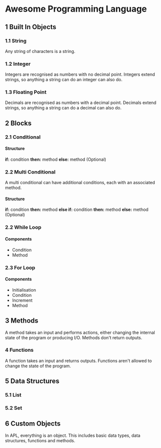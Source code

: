 # Awesome Programming Language

## 1 Built In Objects

### 1.1 String

Any string of characters is a string.

### 1.2 Integer

Integers are recognised as numbers with no decimal point. Integers extend strings, so anything a string can do an integer can also do.

### 1.3 Floating Point

Decimals are recognised as numbers with a decimal point. Decimals extend strings, so anything a string can do a decimal can also do.

## 2 Blocks

### 2.1 Conditional

#### Structure

**if:** condition
**then:** method
**else:** method (Optional)

### 2.2 Multi Conditional

A multi conditional can have additional conditions, each with an associated method.

#### Structure

**if:** condition
**then:** method
**else if:** condition
**then:** method
**else:** method (Optional)

### 2.2 While Loop

#### Components

* Condition
* Method

### 2.3 For Loop

#### Components

* Initialisation
* Condition
* Increment
* Method

## 3 Methods

A method takes an input and performs actions, either changing the internal state of the program or producing I/O. Methods don't return outputs.

### 4 Functions

A function takes an input and returns outputs. Functions aren't allowed to change the state of the program.

## 5 Data Structures

### 5.1 List

### 5.2 Set

## 6 Custom Objects

In APL, everything is an object. This includes basic data types, data structures, functions and methods.

